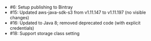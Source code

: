 * #6: Setup publishing to Bintray
* #15: Updated aws-java-sdk-s3 from v1.11.147 to v1.11.197 (no visible changes)
* #16: Updated to Java 8; removed deprecated code (with explicit credentials)
* #18: Support storage class setting

